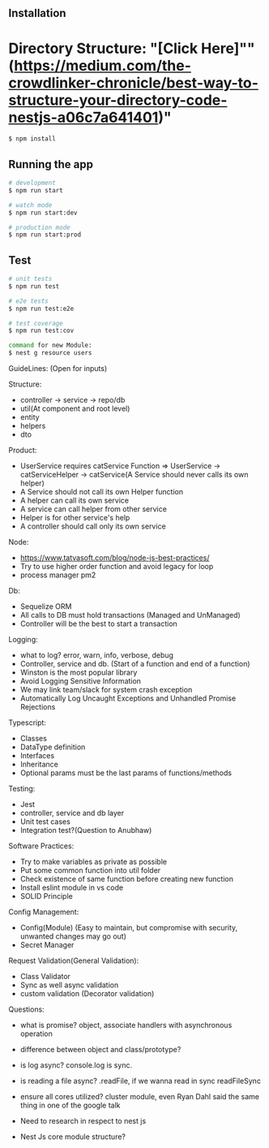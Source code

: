 ## Installation
# Directory Structure: "[Click Here]""(https://medium.com/the-crowdlinker-chronicle/best-way-to-structure-your-directory-code-nestjs-a06c7a641401)"
```bash
$ npm install
```

## Running the app

```bash
# development
$ npm run start

# watch mode
$ npm run start:dev

# production mode
$ npm run start:prod
```

## Test

```bash
# unit tests
$ npm run test

# e2e tests
$ npm run test:e2e

# test coverage
$ npm run test:cov
```

```bash
command for new Module:
$ nest g resource users
```  

GuideLines: (Open for inputs)

Structure:
* controller -> service -> repo/db
* util(At component and root level)
* entity
* helpers
* dto

Product:
* UserService requires catService Function => UserService -> catServiceHelper -> catService(A Service should never calls its own helper)
* A Service should not call its own Helper function
* A helper can call its own service
* A service can call helper from other service
* Helper is for other service's help
* A controller should call only its own service

Node:
* https://www.tatvasoft.com/blog/node-js-best-practices/
* Try to use higher order function and avoid legacy for loop
* process manager pm2

Db:
* Sequelize ORM
* All calls to DB must hold transactions (Managed and UnManaged)
* Controller will be the best to start a transaction

Logging:
* what to log? error, warn, info, verbose, debug
* Controller, service and db. (Start of a function and end of a function)
* Winston is the most popular library
* Avoid Logging Sensitive Information
* We may link team/slack for system crash exception
* Automatically Log Uncaught Exceptions and Unhandled Promise Rejections

Typescript:
* Classes
* DataType definition
* Interfaces
* Inheritance
* Optional params must be the last params of functions/methods

Testing:
* Jest
* controller, service and db layer
* Unit test cases
* Integration test?(Question to Anubhaw)

Software Practices:
* Try to make variables as private as possible
* Put some common function into util folder
* Check existence of same function before creating new function
* Install eslint module in vs code
* SOLID Principle

Config Management:
* Config(Module) (Easy to maintain, but compromise with security, unwanted changes may go out)
* Secret Manager

Request Validation(General Validation):
* Class Validator
* Sync as well async validation
* custom validation (Decorator validation)

Questions:
* what is promise? object, associate handlers with asynchronous operation
* difference between object and class/prototype?
* is log async? console.log is sync.
* is reading a file async? .readFile, if we wanna read in sync readFileSync
* ensure all cores utilized? cluster module, even Ryan Dahl said the same thing in one of the google talk


* Need to research in respect to nest js
* Nest Js core module structure?
